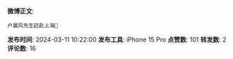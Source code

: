 **微博正文**: 
```
户晨风先生赶赴上海🙏
```
**发布时间**: 2024-03-11 10:22:00
**发布工具**: iPhone 15 Pro
**点赞数**: 101
**转发数**: 2
**评论数**: 16
